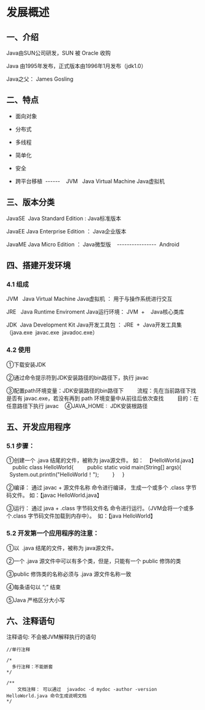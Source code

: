 # 发展概述

## 一、介绍

Java由SUN公司研发，SUN 被 Oracle 收购

Java 由1995年发布，正式版本由1996年1月发布（jdk1.0）

Java之父： James Gosling

## 二、特点

* 面向对象

* 分布式

* 多线程

* 简单化

* 安全

* 跨平台移植  ------    JVM   Java Virtual Machine Java虚拟机

## 三、版本分类

JavaSE  Java Standard Edition : Java标准版本

JavaEE Java Enterprise Edition ： Java企业版本

JavaME Java Micro Edition ： Java微型版    ----------------  Android

## 四、搭建开发环境

### 4.1 组成

JVM   Java Virtual Machine Java虚拟机 ： 用于与操作系统进行交互

JRE   Java Runtime Enviroment Java运行环境： JVM  +    Java核心类库

JDK  Java Development Kit Java开发工具包 ： JRE  +  Java开发工具集（java.exe  javac.exe  javadoc.exe）

### 4.2 使用

①下载安装JDK

②通过命令提示符到JDK安装路径的bin路径下，执行 javac

③配置path环境变量：JDK安装路径的bin路径下
        流程：先在当前路径下找是否有 javac.exe，若没有再到 path 环境变量中从前往后依次查找
        目的：在任意路径下执行 javac  
 
④JAVA_HOME :  JDK安装根路径

## 五、开发应用程序

### 5.1 步骤：

①创建一个 .java 结尾的文件，被称为 java源文件。 如：  【HelloWorld.java】
    public class HelloWorld{
        public static void main(String[] args){
            System.out.println("HelloWorld！");
        }
    }

②编译： 通过 javac + 源文件名称 命令进行编译， 生成一个或多个 .class 字节码文件。 如：【javac HelloWorld.java】

③运行： 通过 java + .class 字节码文件名 命令进行运行。（JVM会将一个或多个.class 字节码文件加载到内存中）。  如：【java HelloWorld】

### 5.2 开发第一个应用程序的注意：

①以  .java 结尾的文件，被称为 java源文件。

②一个 .java 源文件中可以有多个类，但是，只能有一个 public 修饰的类

③public 修饰类的名称必须与 .java 源文件名称一致

④每条语句以 “;” 结束

⑤Java 严格区分大小写

## 六、注释语句

注释语句: 不会被JVM解释执行的语句

    //单行注释
    
    /*
      多行注释：不能嵌套
    */
    
    /**
        文档注释： 可以通过  javadoc -d mydoc -author -version HelloWorld.java 命令生成说明文档
    */




